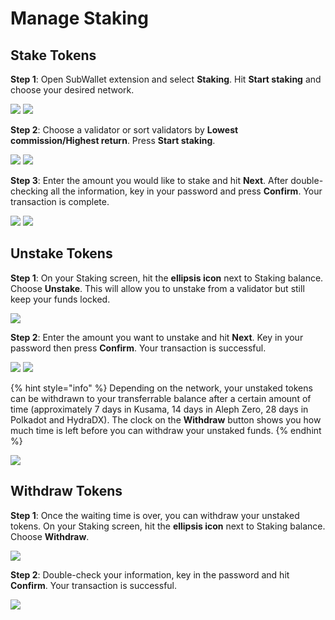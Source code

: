 # Manage Staking

## **Stake Tokens**

**Step 1**: Open SubWallet extension and select **Staking**. Hit **Start staking** and choose your desired network.

![](<../.gitbook/assets/Screen Shot 2022-06-24 at 13.40.55.png>) ![](<../.gitbook/assets/Screen Shot 2022-06-24 at 13.41.10.png>)

**Step 2**: Choose a validator or sort validators by **Lowest commission/Highest return**. Press **Start staking**.

![](<../.gitbook/assets/Screen Shot 2022-06-24 at 14.00.16.png>) ![](<../.gitbook/assets/Screen Shot 2022-06-24 at 14.00.46.png>)

**Step 3**: Enter the amount you would like to stake and hit **Next**. After double-checking all the information, key in your password and press **Confirm**. Your transaction is complete.

![](<../.gitbook/assets/Screen Shot 2022-06-24 at 14.01.00.png>) ![](<../.gitbook/assets/Screen Shot 2022-06-24 at 14.01.20.png>)

## Unstake Tokens

**Step 1**: On your Staking screen, hit the **ellipsis icon** next to Staking balance. Choose **Unstake**. This will allow you to unstake from a validator but still keep your funds locked.

![](<../.gitbook/assets/Screen Shot 2022-06-25 at 11.07.26.png>)

**Step 2**: Enter the amount you want to unstake and hit **Next**. Key in your password then press **Confirm**. Your transaction is successful.

![](<../.gitbook/assets/Screen Shot 2022-06-25 at 11.45.24.png>) ![](<../.gitbook/assets/Screen Shot 2022-06-25 at 11.45.39.png>)

{% hint style="info" %}
Depending on the network, your unstaked tokens can be withdrawn to your transferrable balance after a certain amount of time (approximately 7 days in Kusama, 14 days in Aleph Zero, 28 days in Polkadot and HydraDX). The clock on the **Withdraw** button shows you how much time is left before you can withdraw your unstaked funds.
{% endhint %}

![](<../.gitbook/assets/Screen Shot 2022-06-25 at 15.27.12.png>)

## Withdraw Tokens

**Step 1**: Once the waiting time is over, you can withdraw your unstaked tokens. On your Staking screen, hit the **ellipsis icon** next to Staking balance. Choose **Withdraw**.

![](<../.gitbook/assets/Screen Shot 2022-07-04 at 14.45.07.png>)

**Step 2**: Double-check your information, key in the password and hit **Confirm**. Your transaction is successful.

![](<../.gitbook/assets/Screen Shot 2022-07-04 at 14.45.37.png>)
